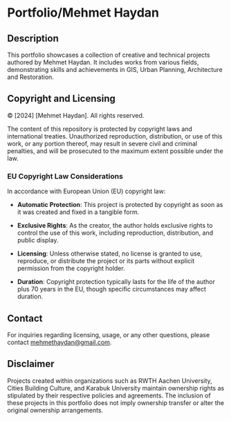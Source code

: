 # Portfolio/Mehmet Haydan

## Description

This portfolio showcases a collection of creative and technical projects authored by Mehmet Haydan. It includes works from various fields, demonstrating skills and achievements in GIS, Urban Planning, Architecture and Restoration.

## Copyright and Licensing

&copy; [2024] [Mehmet Haydan]. All rights reserved.

The content of this repository is protected by copyright laws and international treaties. Unauthorized reproduction, distribution, or use of this work, or any portion thereof, may result in severe civil and criminal penalties, and will be prosecuted to the maximum extent possible under the law.

### EU Copyright Law Considerations

In accordance with European Union (EU) copyright law:

- **Automatic Protection**: This project is protected by copyright as soon as it was created and fixed in a tangible form.
  
- **Exclusive Rights**: As the creator, the author holds exclusive rights to control the use of this work, including reproduction, distribution, and public display.

- **Licensing**: Unless otherwise stated, no license is granted to use, reproduce, or distribute the project or its parts without explicit permission from the copyright holder.

- **Duration**: Copyright protection typically lasts for the life of the author plus 70 years in the EU, though specific circumstances may affect duration.

## Contact

For inquiries regarding licensing, usage, or any other questions, please contact mehmethaydan@gmail.com.

## Disclaimer

Projects created within organizations such as RWTH Aachen University, Cities Building Culture, and Karabuk University maintain ownership rights as stipulated by their respective policies and agreements. The inclusion of these projects in this portfolio does not imply ownership transfer or alter the original ownership arrangements.

